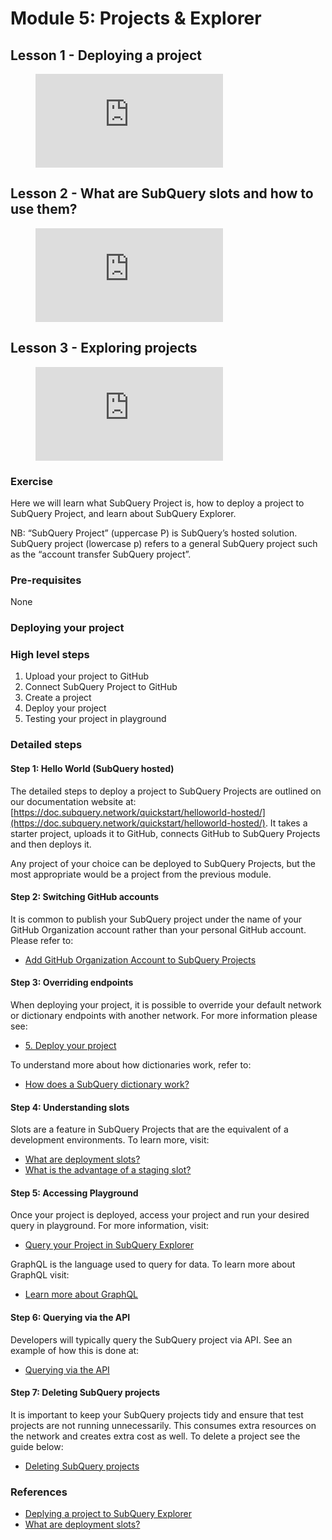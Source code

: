 # Module 5: Projects & Explorer

## Lesson 1 - Deploying a project

<figure class="video_container">
  <iframe src="https://www.youtube.com/embed/8QcFvd-_3YQ" frameborder="0" allowfullscreen="true"></iframe>
</figure>

## Lesson 2 - What are SubQuery slots and how to use them?

<figure class="video_container">
  <iframe src="https://www.youtube.com/embed/JeYa3JlxR1g" frameborder="0" allowfullscreen="true"></iframe>
</figure>

## Lesson 3 - Exploring projects

<figure class="video_container">
  <iframe src="https://www.youtube.com/embed/TMT00Ggs7tc" frameborder="0" allowfullscreen="true"></iframe>
</figure>

### Exercise

Here we will learn what SubQuery Project is, how to deploy a project to SubQuery Project, and learn about SubQuery Explorer.

NB: “SubQuery Project” (uppercase P) is SubQuery’s hosted solution. SubQuery project (lowercase p) refers to a general SubQuery project such as the “account transfer SubQuery project”.  

### Pre-requisites

None

### Deploying your project

### High level steps

1. Upload your project to GitHub
2. Connect SubQuery Project to GitHub
3. Create a project
4. Deploy your project
5. Testing your project in playground

### Detailed steps


#### Step 1: Hello World (SubQuery hosted)

The detailed steps to deploy a project to SubQuery Projects are outlined on our documentation website at: [https://doc.subquery.network/quickstart/helloworld-hosted/](https://doc.subquery.network/quickstart/helloworld-hosted/). It takes a starter project, uploads it to GitHub, connects GitHub to SubQuery Projects and then deploys it. 

Any project of your choice can be deployed to SubQuery Projects, but the most appropriate would be a project from the previous module.


#### Step 2: Switching GitHub accounts

It is common to publish your SubQuery project under the name of your GitHub Organization account rather than your personal GitHub account. Please refer to: 

* [Add GitHub Organization Account to SubQuery Projects](https://doc.subquery.network/publish/publish/#add-github-organization-account-to-subquery-projects)

#### Step 3: Overriding endpoints

When deploying your project, it is possible to override your default network or dictionary endpoints with another network. For more information please see:

* [5. Deploy your project](https://doc.subquery.network/quickstart/helloworld-hosted/#_5-deploy-your-project)

To understand more about how dictionaries work, refer to:

* [How does a SubQuery dictionary work?](https://doc.subquery.network/tutorials_examples/dictionary/)

#### Step 4: Understanding slots

Slots are a feature in SubQuery Projects that are the equivalent of a development environments. To learn more, visit: 

* [What are deployment slots?](https://doc.subquery.network/faqs/faqs/#what-are-deployment-slots)
* [What is the advantage of a staging slot?](https://doc.subquery.network/faqs/faqs/#what-is-the-advantage-of-a-staging-slot)


#### Step 5: Accessing Playground

Once your project is deployed, access your project and run your desired query in playground. For more information, visit:

* [Query your Project in SubQuery Explorer](https://doc.subquery.network/query/query/)

GraphQL is the language used to query for data. To learn more about GraphQL visit: 

* [Learn more about GraphQL](https://doc.subquery.network/query/graphql/)

#### Step 6: Querying via the API

Developers will typically query the SubQuery project via API. See an example of how this is done at:

* [Querying via the API](https://doc.subquery.network/quickstart/helloworld-hosted/#_7-bonus-step)

#### Step 7: Deleting SubQuery projects

It is important to keep your SubQuery projects tidy and ensure that test projects are not running unnecessarily. This consumes extra resources on the network and creates extra cost as well. To delete a project see the guide below:

* [Deleting SubQuery projects](https://doc.subquery.network/tutorials_examples/delete-projects/)

### References

* [Deplying a project to SubQuery Explorer](/assets/pdf/Deploying_Subquery_Project)
* [What are deployment slots?](/faqs/faqs/#how-much-does-it-cost-to-host-my-project-in-subquery-projects)
